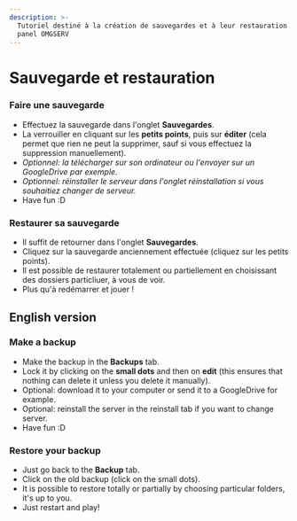 ```yaml
---
description: >-
  Tutoriel destiné à la création de sauvegardes et à leur restauration via le
  panel OMGSERV
---
```


# Sauvegarde et restauration

### Faire une sauvegarde

* Effectuez la sauvegarde dans l'onglet **Sauvegardes**.
* La verrouiller en cliquant sur les **petits points**, puis sur **éditer** \(cela permet que rien ne peut la supprimer, sauf si vous effectuez la suppression manuellement\).
* _Optionnel: la télécharger sur son ordinateur ou l'envoyer sur un GoogleDrive par exemple._
* _Optionnel:  réinstaller le serveur dans l'onglet réinstallation si vous souhaitiez changer de serveur._
* Have fun :D

### Restaurer sa sauvegarde

* Il suffit de retourner dans l'onglet **Sauvegardes**.
* Cliquez sur la sauvegarde anciennement effectuée \(cliquez sur les petits points\). 
* Il est possible de restaurer totalement ou partiellement en choisissant des dossiers particliuer, à vous de voir.
* Plus qu'à redémarrer et jouer ! 

## English version

### Make a backup

* Make the backup in the **Backups** tab.
* Lock it by clicking on the **small dots** and then on **edit** \(this ensures that nothing can delete it unless you delete it manually\).
* Optional: download it to your computer or send it to a GoogleDrive for example.
* Optional: reinstall the server in the reinstall tab if you want to change server.
* Have fun :D

### Restore your backup

* Just go back to the **Backup** tab.
* Click on the old backup \(click on the small dots\). 
* It is possible to restore totally or partially by choosing particular folders, it's up to you.
* Just restart and play! 

